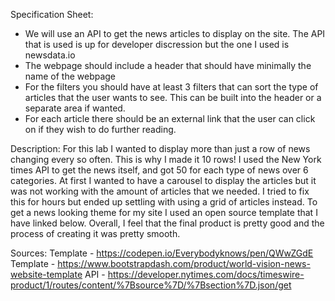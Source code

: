 Specification Sheet:
- We will use an API to get the news articles to display on the site. The API that is used is up for developer discression but the one I used is newsdata.io
- The webpage should include a header that should have minimally the name of the webpage
- For the filters you should have at least 3 filters that can sort the type of articles that the user wants to see. This can be built into the header or a separate area if  wanted.
- For each article there should be an external link that the user can click on if they wish to do further reading.


Description:
For this lab I wanted to display more than just a row of news changing every so often. This is why I made it 10 rows! I used the New York times API to get the news itself, and got 50 for each type of news over 6 categories. At first I wanted to have a carousel to display the articles but it was not working with the amount of articles that we needed. I tried to fix this for hours but ended up settling with using a grid of articles instead. To get a news looking theme for my site I used an open source template that I have linked below. Overall, I feel that the final product is pretty good and the process of creating it was pretty smooth.


Sources:
Template - https://codepen.io/Everybodyknows/pen/QWwZGdE
Template - https://www.bootstrapdash.com/product/world-vision-news-website-template
API - https://developer.nytimes.com/docs/timeswire-product/1/routes/content/%7Bsource%7D/%7Bsection%7D.json/get
